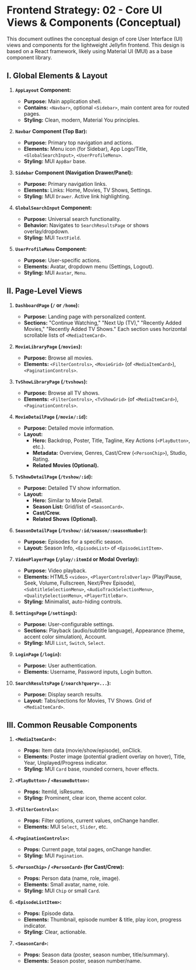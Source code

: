 # Frontend Strategy: 02 - Core UI Views & Components (Conceptual)

This document outlines the conceptual design of core User Interface (UI) views and components for the lightweight Jellyfin frontend. This design is based on a React framework, likely using Material UI (MUI) as a base component library.

## I. Global Elements & Layout

1.  **`AppLayout` Component:**
    *   **Purpose:** Main application shell.
    *   **Contains:** `<Navbar>`, optional `<Sidebar>`, main content area for routed pages.
    *   **Styling:** Clean, modern, Material You principles.

2.  **`Navbar` Component (Top Bar):**
    *   **Purpose:** Primary top navigation and actions.
    *   **Elements:** Menu icon (for Sidebar), App Logo/Title, `<GlobalSearchInput>`, `<UserProfileMenu>`.
    *   **Styling:** MUI `AppBar` base.

3.  **`Sidebar` Component (Navigation Drawer/Panel):**
    *   **Purpose:** Primary navigation links.
    *   **Elements:** Links: Home, Movies, TV Shows, Settings.
    *   **Styling:** MUI `Drawer`. Active link highlighting.

4.  **`GlobalSearchInput` Component:**
    *   **Purpose:** Universal search functionality.
    *   **Behavior:** Navigates to `SearchResultsPage` or shows overlay/dropdown.
    *   **Styling:** MUI `TextField`.

5.  **`UserProfileMenu` Component:**
    *   **Purpose:** User-specific actions.
    *   **Elements:** Avatar, dropdown menu (Settings, Logout).
    *   **Styling:** MUI `Avatar`, `Menu`.

## II. Page-Level Views

1.  **`DashboardPage` (`/` or `/home`):**
    *   **Purpose:** Landing page with personalized content.
    *   **Sections:** "Continue Watching," "Next Up (TV)," "Recently Added Movies," "Recently Added TV Shows." Each section uses horizontal scrollable lists of `<MediaItemCard>`.

2.  **`MovieLibraryPage` (`/movies`):**
    *   **Purpose:** Browse all movies.
    *   **Elements:** `<FilterControls>`, `<MovieGrid>` (of `<MediaItemCard>`), `<PaginationControls>`.

3.  **`TvShowLibraryPage` (`/tvshows`):**
    *   **Purpose:** Browse all TV shows.
    *   **Elements:** `<FilterControls>`, `<TvShowGrid>` (of `<MediaItemCard>`), `<PaginationControls>`.

4.  **`MovieDetailPage` (`/movie/:id`):**
    *   **Purpose:** Detailed movie information.
    *   **Layout:**
        *   **Hero:** Backdrop, Poster, Title, Tagline, Key Actions (`<PlayButton>`, etc.).
        *   **Metadata:** Overview, Genres, Cast/Crew (`<PersonChip>`), Studio, Rating.
        *   **Related Movies (Optional).**

5.  **`TvShowDetailPage` (`/tvshow/:id`):**
    *   **Purpose:** Detailed TV show information.
    *   **Layout:**
        *   **Hero:** Similar to Movie Detail.
        *   **Season List:** Grid/list of `<SeasonCard>`.
        *   **Cast/Crew.**
        *   **Related Shows (Optional).**

6.  **`SeasonDetailPage` (`/tvshow/:id/season/:seasonNumber`):**
    *   **Purpose:** Episodes for a specific season.
    *   **Layout:** Season Info, `<EpisodeList>` of `<EpisodeListItem>`.

7.  **`VideoPlayerPage` (`/play/:itemId` or Modal Overlay):**
    *   **Purpose:** Video playback.
    *   **Elements:** HTML5 `<video>`, `<PlayerControlsOverlay>` (Play/Pause, Seek, Volume, Fullscreen, Next/Prev Episode), `<SubtitleSelectionMenu>`, `<AudioTrackSelectionMenu>`, `<QualitySelectionMenu>`, `<PlayerTitleBar>`.
    *   **Styling:** Minimalist, auto-hiding controls.

8.  **`SettingsPage` (`/settings`):**
    *   **Purpose:** User-configurable settings.
    *   **Sections:** Playback (audio/subtitle language), Appearance (theme, accent color simulation), Account.
    *   **Styling:** MUI `List`, `Switch`, `Select`.

9.  **`LoginPage` (`/login`):**
    *   **Purpose:** User authentication.
    *   **Elements:** Username, Password inputs, Login button.

10. **`SearchResultsPage` (`/search?query=...`):**
    *   **Purpose:** Display search results.
    *   **Layout:** Tabs/sections for Movies, TV Shows. Grid of `<MediaItemCard>`.

## III. Common Reusable Components

1.  **`<MediaItemCard>`:**
    *   **Props:** Item data (movie/show/episode), onClick.
    *   **Elements:** Poster image (potential gradient overlay on hover), Title, Year, Unplayed/Progress indicator.
    *   **Styling:** MUI `Card` base, rounded corners, hover effects.

2.  **`<PlayButton>` / `<ResumeButton>`:**
    *   **Props:** ItemId, isResume.
    *   **Styling:** Prominent, clear icon, theme accent color.

3.  **`<FilterControls>`:**
    *   **Props:** Filter options, current values, onChange handler.
    *   **Elements:** MUI `Select`, `Slider`, etc.

4.  **`<PaginationControls>`:**
    *   **Props:** Current page, total pages, onChange handler.
    *   **Styling:** MUI `Pagination`.

5.  **`<PersonChip>` / `<PersonCard>` (for Cast/Crew):**
    *   **Props:** Person data (name, role, image).
    *   **Elements:** Small avatar, name, role.
    *   **Styling:** MUI `Chip` or small `Card`.

6.  **`<EpisodeListItem>`:**
    *   **Props:** Episode data.
    *   **Elements:** Thumbnail, episode number & title, play icon, progress indicator.
    *   **Styling:** Clear, actionable.

7.  **`<SeasonCard>`:**
    *   **Props:** Season data (poster, season number, title/summary).
    *   **Elements:** Season poster, season number/name.
